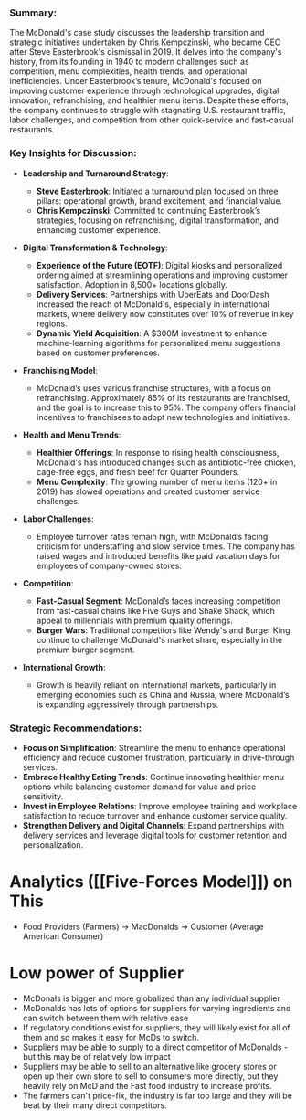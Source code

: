 ### Summary:

The McDonald's case study discusses the leadership transition and strategic initiatives undertaken by Chris Kempczinski, who became CEO after Steve Easterbrook's dismissal in 2019. It delves into the company's history, from its founding in 1940 to modern challenges such as competition, menu complexities, health trends, and operational inefficiencies. Under Easterbrook’s tenure, McDonald's focused on improving customer experience through technological upgrades, digital innovation, refranchising, and healthier menu items. Despite these efforts, the company continues to struggle with stagnating U.S. restaurant traffic, labor challenges, and competition from other quick-service and fast-casual restaurants.

### Key Insights for Discussion:

- **Leadership and Turnaround Strategy**:
    - **Steve Easterbrook**: Initiated a turnaround plan focused on three pillars: operational growth, brand excitement, and financial value.
    - **Chris Kempczinski**: Committed to continuing Easterbrook’s strategies, focusing on refranchising, digital transformation, and enhancing customer experience.

- **Digital Transformation & Technology**:
    - **Experience of the Future (EOTF)**: Digital kiosks and personalized ordering aimed at streamlining operations and improving customer satisfaction. Adoption in 8,500+ locations globally.
    - **Delivery Services**: Partnerships with UberEats and DoorDash increased the reach of McDonald's, especially in international markets, where delivery now constitutes over 10% of revenue in key regions.
    - **Dynamic Yield Acquisition**: A $300M investment to enhance machine-learning algorithms for personalized menu suggestions based on customer preferences.

- **Franchising Model**:
    - McDonald’s uses various franchise structures, with a focus on refranchising. Approximately 85% of its restaurants are franchised, and the goal is to increase this to 95%. The company offers financial incentives to franchisees to adopt new technologies and initiatives.

- **Health and Menu Trends**:
    - **Healthier Offerings**: In response to rising health consciousness, McDonald's has introduced changes such as antibiotic-free chicken, cage-free eggs, and fresh beef for Quarter Pounders.
    - **Menu Complexity**: The growing number of menu items (120+ in 2019) has slowed operations and created customer service challenges.

- **Labor Challenges**:
    - Employee turnover rates remain high, with McDonald’s facing criticism for understaffing and slow service times. The company has raised wages and introduced benefits like paid vacation days for employees of company-owned stores.

- **Competition**:
    - **Fast-Casual Segment**: McDonald’s faces increasing competition from fast-casual chains like Five Guys and Shake Shack, which appeal to millennials with premium quality offerings.
    - **Burger Wars**: Traditional competitors like Wendy's and Burger King continue to challenge McDonald's market share, especially in the premium burger segment.

- **International Growth**:
    - Growth is heavily reliant on international markets, particularly in emerging economies such as China and Russia, where McDonald’s is expanding aggressively through partnerships.

### Strategic Recommendations:

- **Focus on Simplification**: Streamline the menu to enhance operational efficiency and reduce customer frustration, particularly in drive-through services.
- **Embrace Healthy Eating Trends**: Continue innovating healthier menu options while balancing customer demand for value and price sensitivity.
- **Invest in Employee Relations**: Improve employee training and workplace satisfaction to reduce turnover and enhance customer service quality.
- **Strengthen Delivery and Digital Channels**: Expand partnerships with delivery services and leverage digital tools for customer retention and personalization.

# Analytics ([[Five-Forces Model]]) on This
- Food Providers (Farmers) -> MacDonalds -> Customer (Average American Consumer)

# Low power of Supplier 
- McDonals is bigger and more globalized than any individual supplier
- McDonalds has lots of options for suppliers for varying ingredients and can switch between them with relative ease
- If regulatory conditions exist for suppliers, they will likely exist for all of them and so makes it easy for McDs to switch.
- Suppliers may be able to supply to a direct competitor of McDonalds - but this may be of relatively low impact
- Suppliers may be able to sell to an alternative like grocery stores or open up their own store to sell to consumers more directly, but they heavily rely on McD and the Fast food industry to increase profits.
- The farmers can't price-fix, the industry is far too large and they will be beat by their many direct competitors.